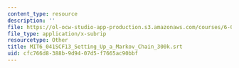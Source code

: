 ```yaml
---
content_type: resource
description: ''
file: https://ol-ocw-studio-app-production.s3.amazonaws.com/courses/6-041sc-probabilistic-systems-analysis-and-applied-probability-fall-2013/cfc766d8388b9d9407d5f7665ac90bbf_MIT6_041SCF13_Setting_Up_a_Markov_Chain_300k.srt
file_type: application/x-subrip
resourcetype: Other
title: MIT6_041SCF13_Setting_Up_a_Markov_Chain_300k.srt
uid: cfc766d8-388b-9d94-07d5-f7665ac90bbf
---
```


